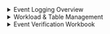 <details><summary>Event Logging Overview</summary>
<p>


1 - Event Logging Overview.

| Field             | Description                                                                                      |
|------------------|--------------------------------------------------------------------------------------------------|
| **CriticalityID**   | Used as a mapping reference.                                                                      |
| **Function**        | This is the M2131 Function depicted in their guidance.                                            |
| **Category**        | Filtration within the function.                                                                   |
| **Sub-Category**    | Filtration within the category.                                                                   |
| **Required Data**   | Executive Orders requirement.                                                                     |
| **Workload**        | Depicts what workload/technology is to be enabled for event verification.                         |
| **Table**           | The table that is written to Log Analytics Workspace.                                             |
| **Schema**          | The schema within the table.                                                                      |
| **Schema Value**    | The value which is focused on within the schema for event verification.                           |
| **IsCollected**     | User must verify that the table is being collected via the Workload and Table Management form.    |
| **Event Validated** | User must verify if the event has been verified via the Event Queries tab and Sentinel Workbook (if applicable). |

![](https://github.com/Cyberlorians/M-21-31/blob/main/Images/m2131powerapp1.png)

2 - In Overview, the same data is shown from the main form. In addition to, Reference content which will give a reference of what the data is and how to enable the workload. History is used to enter notes, email etc.

![](https://github.com/Cyberlorians/M-21-31/blob/main/Images/m2131powerapp2.png)

3 - Table Implementation Status

| Field             | Description                                                                                      |
|------------------|--------------------------------------------------------------------------------------------------|
| **Table**   | Used as a mapping reference.                                                                      |
| **Table Implemenatation**        | Select options at will. This will automatically adjust when workload and table form is updated.|
| **Implementation Date**        | Select options at will. This will automatically adjust when workload and table form is updated.|
| **In Use**    | Select option if table is in use.|
| **Connected**   | Select options at will. This will automatically adjust when workload and table form is updated.|
| **12 Month Retention**        | Select options at will.                        |
| **18 Month Retention**           | Select options at will.                                            |

   
![](https://github.com/Cyberlorians/M-21-31/blob/main/Images/m2131powerapp3.png)

Select "+New Storage Location", and enter enter where your logs are collected. For both, hot and cold, if applicable.

![](https://github.com/Cyberlorians/M-21-31/blob/main/Images/m2131powerapp4.png)

When added, both locations will refelect but you will still need to update if you are compliant with the mandate.

![](https://github.com/Cyberlorians/M-21-31/blob/main/Images/m2131powerapp5.png)

Event queries tab is giving you the EventKQL. Once confirmed, you may select the toggle switch of Event Validated and it will flag to yes.

![](https://github.com/Cyberlorians/M-21-31/blob/main/Images/m2131powerapp6.png)

</p>
</details>


<details><summary>Workload & Table Management</summary>
<p>

This is mimicked off how you would view, for example enabling Entra Diagnostic logs to LogA/Sentinel. Select the workload and on the right hand side, select the tables that are being ingested. Note - when selected, the table will flag as collected. What this means is the table is being collected in your logging strategy which are ready to accept "events". 

![](https://github.com/Cyberlorians/M-21-31/blob/main/Images/TableCollection1.png)

Once the box is checked as collected, the Table Implementation Status form will automatically update to Implemented, Date implemented and Connected.

![](https://github.com/Cyberlorians/M-21-31/blob/main/Images/TableCollection2.png)

</p>
</details>

<details><summary>Event Verification Workbook</summary>
<p>

Copy the [M2131-Event-Verfication]() Workbook to your LogA instance. Select The options as shown below. Click on Category and proper CriticalityID that needs to be verified.

![](https://github.com/Cyberlorians/M-21-31/blob/main/Images/workbook1.png)

Once selected, the workbook will correlate the CriticalityID, show the KQL artifacts and prove the Event Verification. IF there is no data. Please adjust the kql with LogA icon next to EVENT VERIFICATION and/or their may not be an event to prove the event.

![](https://github.com/Cyberlorians/M-21-31/blob/main/Images/workbook2.png)

</p>
</details>
